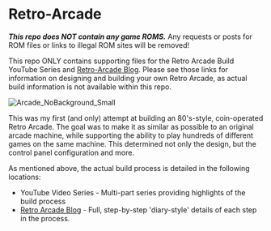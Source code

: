 # Retro-Arcade
***This repo does NOT contain any game ROMS.*** Any requests or posts for ROM files or links to illegal ROM sites will be removed!

This repo ONLY contains supporting files for the Retro Arcade Build YouTube Series and [Retro-Arcade Blog](https://retroarcadebuild.blogspot.com/).  Please see those links for information on designing and building your own Retro Arcade, as actual build information is not available within this repo.

![Arcade_NoBackground_Small](https://user-images.githubusercontent.com/55962781/162970385-5afbf766-9c5b-4977-962b-d0c367123df3.png)

This was my first (and only) attempt at building an 80's-style, coin-operated Retro Arcade.  The goal was to make it as similar as possible to an original arcade machine, while supporting the ability to play hundreds of different games on the same machine.  This determined not only the design, but the control panel configuration and more.  

As mentioned above, the actual build process is detailed in the following locations:
- YouTube Video Series - Multi-part series providing highlights of the build process
- [Retro Arcade Blog](https://retroarcadebuild.blogspot.com/) - Full, step-by-step 'diary-style' details of each step in the process.
